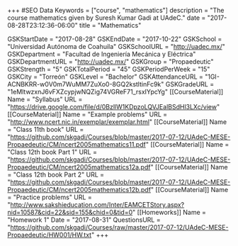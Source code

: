 +++
#SEO Data
Keywords = ["course", "mathematics"]
description = "The course mathematics given by Suresh Kumar Gadi at UAdeC."
date = "2017-08-28T23:12:36-06:00"
title = "Mathematics"

GSKStartDate = "2017-08-28"
GSKEndDate = "2017-10-22"
GSKSchool = "Universidad Autónoma de Coahuila"
GSKSchoolURL = "http://uadec.mx/"
GSKDepartment = "Facultad de Ingeniería Mecánica y Eléctrica"
GSKDepartmentURL = "http://uadec.mx/"
GSKGroup = "Propaedeutic"
GSKStrength = "5"
GSKTotalPeriod = "45"
GSKPeriodPerWeek = "15"
GSKCity = "Torreón"
GSKLevel = "Bachelor"
GSKAttendanceURL = "1GI-ACNBKRR-w0V0m7WuMM7ZuXo0-8GQ2kstltinFc9k"
GSKGradeURL = "1eMltwzxnJ6vFXZcypjwNQZig74VGReF71_rsxIYpcYg"
[[CourseMaterial]]
    Name = "Syllabus"
    URL = "https://drive.google.com/file/d/0BzllW1KDpzoLQVJEalBSdHl3LXc/view"
[[CourseMaterial]]
    Name = "Example problems"
    URL = "http://www.ncert.nic.in/exemplar/exemplar.html"
[[CourseMaterial]]
    Name = "Class 11th book"
    URL = "https://github.com/skgadi/Courses/blob/master/2017-07-12/UAdeC-MESE-Propaedeutic/CM/ncert2005mathematics11.pdf"
[[CourseMaterial]]
    Name = "Class 12th book Part 1"
    URL = "https://github.com/skgadi/Courses/blob/master/2017-07-12/UAdeC-MESE-Propaedeutic/CM/ncert2005mathematics12a.pdf"
[[CourseMaterial]]
    Name = "Class 12th book Part 2"
    URL = "https://github.com/skgadi/Courses/blob/master/2017-07-12/UAdeC-MESE-Propaedeutic/CM/ncert2005mathematics12b.pdf"
[[CourseMaterial]]
    Name = "Practice problems"
    URL = "http://www.sakshieducation.com/Inter/EAMCETStory.aspx?nid=10587&cid=22&sid=155&chid=0&tid=0"
[[Homeworks]]
    Name = "Homework 1"
	Date = "2017-08-31"
    QuestionsURL = "https://github.com/skgadi/Courses/raw/master/2017-07-12/UAdeC-MESE-Propaedeutic/HW001/HW.txt"
+++